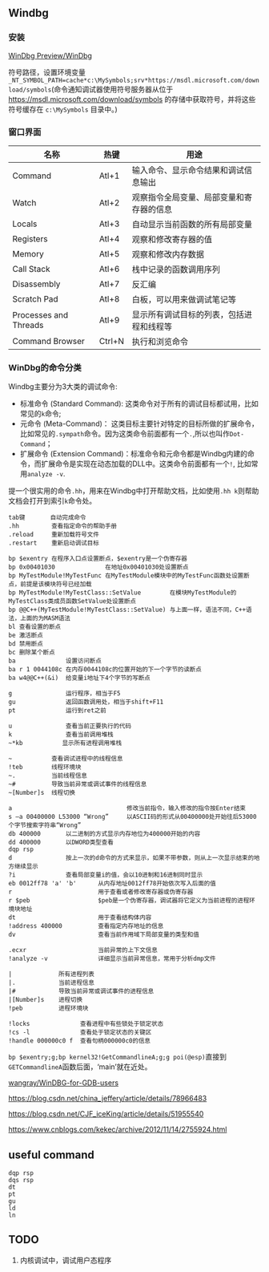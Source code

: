 ## Windbg

### 安装

[WinDbg Preview/WinDbg](https://docs.microsoft.com/en-us/windows-hardware/drivers/debugger/debugger-download-tools)

符号路径，设置环境变量`_NT_SYMBOL_PATH=cache*c:\MySymbols;srv*https://msdl.microsoft.com/download/symbols`(命令通知调试器使用符号服务器从位于 https://msdl.microsoft.com/download/symbols 的存储中获取符号，并将这些符号缓存在 `c:\MySymbols` 目录中。)

### 窗口界面

| 名称                  | 热键   | 用途                                     |
| --------------------- | ------ | ---------------------------------------- |
| Command               | Atl+1  | 输入命令、显示命令结果和调试信息输出     |
| Watch                 | Atl+2  | 观察指令全局变量、局部变量和寄存器的信息 |
| Locals                | Atl+3  | 自动显示当前函数的所有局部变量           |
| Registers             | Atl+4  | 观察和修改寄存器的值                     |
| Memory                | Atl+5  | 观察和修改内存数据                       |
| Call Stack            | Atl+6  | 栈中记录的函数调用序列                   |
| Disassembly           | Atl+7  | 反汇编                                   |
| Scratch Pad           | Atl+8  | 白板，可以用来做调试笔记等               |
| Processes and Threads | Atl+9  | 显示所有调试目标的列表，包括进程和线程等 |
| Command Browser       | Ctrl+N | 执行和浏览命令                           |

### WinDbg的命令分类

Windbg主要分为3大类的调试命令:

- 标准命令 (Standard Command): 这类命令对于所有的调试目标都试用，比如常见的`k`命令;
- 元命令 (Meta-Command)： 这类目标主要针对特定的目标所做的扩展命令，比如常见的`.sympath`命令。因为这类命令前面都有一个`.`,所以也叫作`Dot-Command`；
- 扩展命令 (Extension Command)：标准命令和元命令都是Windbg内建的命令，而扩展命令是实现在动态加载的DLL中。这类命令前面都有一个`!`, 比如常用`analyze -v`.

提一个很实用的命令`.hh`，用来在Windbg中打开帮助文档，比如使用`.hh k`则帮助文档会打开到索引`k`命令处。

```
tab键       自动完成命令
.hh         查看指定命令的帮助手册
.reload     重新加载符号文件 
.restart    重新启动调试目标 

bp $exentry 在程序入口点设置断点，$exentry是一个伪寄存器 
bp 0x00401030              在地址0x00401030处设置断点 
bp MyTestModule!MyTestFunc 在MyTestModule模块中的MyTestFunc函数处设置断点，前提是该模块符号已经加载 
bp MyTestModule!MyTestClass::SetValue        在模块MyTestModule的MyTestClass类成员函数SetValue处设置断点 
bp @@C++(MyTestModule!MyTestClass::SetValue) 与上面一样，语法不同，C++语法，上面的为MASM语法 
bl 查看设置的断点 
be 激活断点 
bd 禁用断点 
bc 删除某个断点 
ba              设置访问断点 
ba r 1 0044108c 在内存0044108c的位置开始的下一个字节的读断点 
ba w4@@C++(&i)  给变量i地址下4个字节的写断点 

g               运行程序，相当于F5 
gu              返回函数调用处，相当于shift+F11 
pt              运行到ret之前

u               查看当前正要执行的代码 
k               查看当前调用堆栈 
~*kb           显示所有进程调用堆栈

~           查看调试进程中的线程信息 
!teb        线程环境块
~.          当前线程信息
~#          导致当前异常或调试事件的线程信息
~[Number]s  线程切换

a                                修改当前指令，输入修改的指令按Enter结束 
s –a 00400000 L53000 “Wrong”     以ASCII码的形式从00400000处开始往后53000个字节搜索字符串“Wrong” 
db 400000       以二进制的方式显示内存地位为400000开始的内容 
dd 400000       以DWORD类型查看
dqp rsp
d               按上一次的d命令的方式来显示，如果不带参数，则从上一次显示结束的地方继续显示 
?i              查看局部变量i的值，会以10进制和16进制同时显示 
eb 0012ff78 'a' 'b'      从内存地址0012ff78开始依次写入后面的值 
r                        用于查看或者修改寄存器或伪寄存器 
r $peb                   $peb是一个伪寄存器，调试器将它定义为当前进程的进程环境块地址 
dt                       用于查看结构体内容 
!address 400000          查看指定内存地址的信息 
dv                       查看当前作用域下局部变量的类型和值

.ecxr                    当前异常的上下文信息
!analyze -v              详细显示当前异常信息，常用于分析dmp文件

|             所有进程列表
|.            当前进程信息
|#            导致当前异常或调试事件的进程信息
|[Number]s    进程切换
!peb          进程环境块

!locks              查看进程中有些锁处于锁定状态
!cs -l              查看处于锁定状态的关键区
!handle 000000c0 f  查看句柄000000c0的信息
```

`bp $exentry;g;bp kernel32!GetCommandlineA;g;g poi(@esp)`直接到`GETCommandlineA`函数后面，‘main’就在近处。

[wangray/WinDBG-for-GDB-users](https://github.com/wangray/WinDBG-for-GDB-users)

https://blog.csdn.net/china_jeffery/article/details/78966483

https://blog.csdn.net/CJF_iceKing/article/details/51955540

https://www.cnblogs.com/kekec/archive/2012/11/14/2755924.html

## useful command

```
dqp rsp
dqs rsp
dt
pt
gu
ld
ln
```

## TODO

1. 内核调试中，调试用户态程序